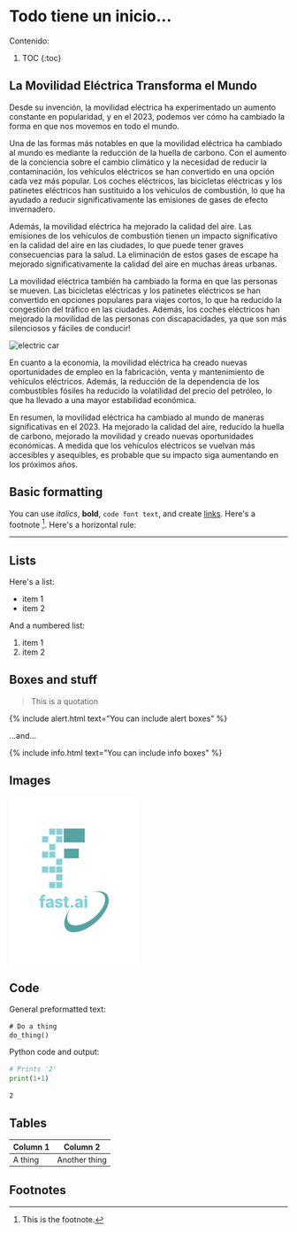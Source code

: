 # Todo tiene un inicio...

Contenido:

1. TOC
{:toc}

## La Movilidad Eléctrica Transforma el Mundo

Desde su invención, la movilidad eléctrica ha experimentado un aumento constante en popularidad, y en el 2023, podemos ver cómo ha cambiado la forma en que nos movemos en todo el mundo.

Una de las formas más notables en que la movilidad eléctrica ha cambiado al mundo es mediante la reducción de la huella de carbono. Con el aumento de la conciencia sobre el cambio climático y la necesidad de reducir la contaminación, los vehículos eléctricos se han convertido en una opción cada vez más popular. Los coches eléctricos, las bicicletas eléctricas y los patinetes eléctricos han sustituido a los vehículos de combustión, lo que ha ayudado a reducir significativamente las emisiones de gases de efecto invernadero.

Además, la movilidad eléctrica ha mejorado la calidad del aire. Las emisiones de los vehículos de combustión tienen un impacto significativo en la calidad del aire en las ciudades, lo que puede tener graves consecuencias para la salud. La eliminación de estos gases de escape ha mejorado significativamente la calidad del aire en muchas áreas urbanas.

La movilidad eléctrica también ha cambiado la forma en que las personas se mueven. Las bicicletas eléctricas y los patinetes eléctricos se han convertido en opciones populares para viajes cortos, lo que ha reducido la congestión del tráfico en las ciudades. Además, los coches eléctricos han mejorado la movilidad de las personas con discapacidades, ya que son más silenciosos y fáciles de conducir!

![](/images/car-1.png "electric car")

En cuanto a la economía, la movilidad eléctrica ha creado nuevas oportunidades de empleo en la fabricación, venta y mantenimiento de vehículos eléctricos. Además, la reducción de la dependencia de los combustibles fósiles ha reducido la volatilidad del precio del petróleo, lo que ha llevado a una mayor estabilidad económica.

En resumen, la movilidad eléctrica ha cambiado al mundo de maneras significativas en el 2023. Ha mejorado la calidad del aire, reducido la huella de carbono, mejorado la movilidad y creado nuevas oportunidades económicas. A medida que los vehículos eléctricos se vuelvan más accesibles y asequibles, es probable que su impacto siga aumentando en los próximos años.

## Basic formatting

You can use *italics*, **bold**, `code font text`, and create [links](https://www.markdownguide.org/cheat-sheet/). Here's a footnote [^1]. Here's a horizontal rule:

---

## Lists

Here's a list:

- item 1
- item 2

And a numbered list:

1. item 1
1. item 2

## Boxes and stuff

> This is a quotation

{% include alert.html text="You can include alert boxes" %}

...and...

{% include info.html text="You can include info boxes" %}

## Images

![](/images/logo.png "fast.ai's logo")

## Code

General preformatted text:

    # Do a thing
    do_thing()

Python code and output:

```python
# Prints '2'
print(1+1)
```

    2

## Tables

| Column 1 | Column 2 |
|-|-|
| A thing | Another thing |

## Footnotes

[^1]: This is the footnote.

